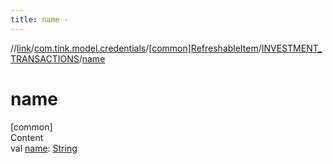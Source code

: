 ```yaml
---
title: name -
---
```

//[link](../../../index.md)/[com.tink.model.credentials](../../index.md)/[[common]RefreshableItem](../index.md)/[INVESTMENT_TRANSACTIONS](index.md)/[name](name.md)



# name  
[common]  
Content  
val [name](name.md): [String](https://kotlinlang.org/api/latest/jvm/stdlib/kotlin/-string/index.html)  



